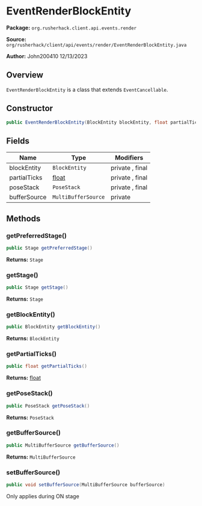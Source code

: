 # EventRenderBlockEntity

**Package:** `org.rusherhack.client.api.events.render`

**Source:** `org/rusherhack/client/api/events/render/EventRenderBlockEntity.java`

**Author:** John200410 12/13/2023



## Overview

`EventRenderBlockEntity` is a class that extends `EventCancellable`.

## Constructor

```java
public EventRenderBlockEntity(BlockEntity blockEntity, float partialTicks, PoseStack poseStack, MultiBufferSource bufferSource)
```

## Fields

| Name | Type | Modifiers |
|------|------|----------|
| blockEntity | `BlockEntity` | private , final |
| partialTicks | [float](https://docs.oracle.com/en/java/javase/21/docs/api/java.base/java/lang/Float.html) | private , final |
| poseStack | `PoseStack` | private , final |
| bufferSource | `MultiBufferSource` | private |


## Methods

### getPreferredStage()

```java
public Stage getPreferredStage()
```

**Returns:** `Stage`

### getStage()

```java
public Stage getStage()
```

**Returns:** `Stage`

### getBlockEntity()

```java
public BlockEntity getBlockEntity()
```

**Returns:** `BlockEntity`

### getPartialTicks()

```java
public float getPartialTicks()
```

**Returns:** [float](https://docs.oracle.com/en/java/javase/21/docs/api/java.base/java/lang/Float.html)

### getPoseStack()

```java
public PoseStack getPoseStack()
```

**Returns:** `PoseStack`

### getBufferSource()

```java
public MultiBufferSource getBufferSource()
```

**Returns:** `MultiBufferSource`

### setBufferSource()

```java
public void setBufferSource(MultiBufferSource bufferSource)
```

Only applies during ON stage

